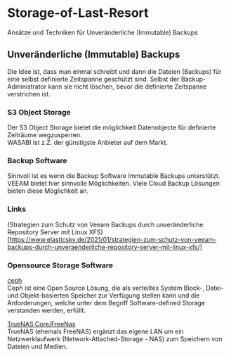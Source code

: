 # Storage-of-Last-Resort
Ansätze und Techniken für Unveränderliche (Immutable) Backups

## Unveränderliche (Immutable) Backups  
Die Idee ist, dass man einmal schreibt und dann die Dateien (Backups) für eine selbst definierte Zeitspanne geschützt sind. Selbst der Backup-Administrator kann sie nicht löschen, bevor die definierte Zeitspanne verstrichen ist.

### S3 Object Storage 
Der S3 Object Storage bietet die möglichkeit Datenobjecte für definierte Zeiträume wegzusperren.   
WASABI ist z.Z. der günstigste Anbieter auf dem Markt.

### Backup Software
Sinnvoll ist es wenn die Backup Software Immutable Backups unterstützt.
VEEAM bietet hier sinnvolle Möglichkeiten.
Viele Cloud Backup Lösungen bieten diese Möglichkeit an.

### Links
(Strategien zum Schutz von Veeam Backups durch unveränderliche Repository Server mit Linux XFS)[https://www.elasticsky.de/2021/01/strategien-zum-schutz-von-veeam-backups-durch-unveraenderliche-repository-server-mit-linux-xfs/]

### Opensource Storage Software
[ceph](https://ceph.io/en/)  
Ceph ist eine Open Source Lösung, die als verteiltes System Block-, Datei- und Objekt-basierten Speicher zur Verfügung stellen kann und die Anforderungen, welche unter dem Begriff Software-defined Storage verstanden werden, erfüllt.

[TrueNAS Core/FreeNas](https://www.truenas.com/truenas-core/)  
TrueNAS (ehemals FreeNAS) ergänzt das eigene LAN um ein Netzwerklaufwerk (Network-Attached-Storage - NAS) zum Speichern von Dateien und Medien.
